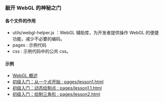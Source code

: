 ### 敲开 WebGL 的神秘之门
#### 各个文件的作用

* utils/webgl-helper.js ：WebGL 辅助库，为开发者提供操作 WebGL 的便捷功能，减少不必要的编码。
* pages : 示例代码
* css : 示例代码中的公共 css。

#### 示例
* [WebGL 概述]()
* [初级入门：从一个点开始 : pages/lesson1.html](https://github.com/lucefer/webgl/blob/master/pages/lesson1.html)
* [初级入门：动态绘制点 : pages/lesson1.1.html](https://github.com/lucefer/webgl/blob/master/pages/lesson1.1.html)
* [初级入门：绘制三角形 : pages/lesson2.html](https://github.com/lucefer/webgl/blob/master/pages/lesson2.html)